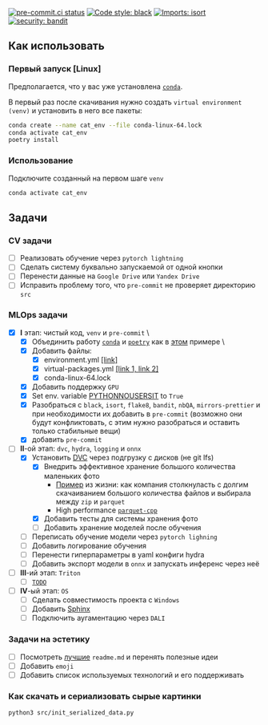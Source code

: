[![pre-commit.ci status](https://results.pre-commit.ci/badge/github/pre-commit/pre-commit-hooks/main.svg)](https://results.pre-commit.ci/latest/github/pre-commit/pre-commit-hooks/main)
[![Code style: black](https://img.shields.io/badge/code%20style-black-000000.svg)](https://github.com/psf/black)
[![Imports: isort](https://img.shields.io/badge/%20imports-isort-%231674b1?style=flat&labelColor=ef8336)](https://pycqa.github.io/isort/)
[![security: bandit](https://img.shields.io/badge/security-bandit-yellow.svg)](https://github.com/PyCQA/bandit)

## Как использовать

### Первый запуск \[Linux\]

Предполагается, что у вас уже установлена [`conda`][link_miniconda_install].

В первый раз после скачивания нужно создать `virtual environment (venv)` и установить в
него все пакеты:

```bash
conda create --name cat_env --file conda-linux-64.lock
conda activate cat_env
poetry install
```

### Использование

Подключите созданный на первом шаге `venv`

```bash
conda activate cat_env
```

## Задачи

### CV задачи

- [ ] Реализовать обучение через `pytorch lightning`
- [ ] Сделать систему буквально запускаемой от одной кнопки
- [ ] Перенести данные на `Google Drive` или `Yandex Drive`
- [ ] Исправить проблему того, что `pre-commit` не проверяет директорию `src`

### MLOps задачи

- [x] **I** этап: чистый код, `venv` и `pre-commit` \
  - [x] Объединить работу [`conda`][link_conda_env] и [`poetry`][link_poetry] как в
        [этом][link_conda_poetry_together] примере \
  - [x] Добавить файлы:
    - [x] environment.yml [\[link\]][link_conda_env]
    - [x] virtual-packages.yml [\[link 1, ][link_conda_lock_1] [link
          2\]][link_conda_lock_2]
    - [x] conda-linux-64.lock
  - [x] Добавить поддержку `GPU`
  - [x] Set env. variable [PYTHONNOUSERSIT][link_pythonnousersit] to `True`
  - [x] Разобраться с `black`, `isort`, `flake8`, `bandit`, `nbQA`, `mirrors-prettier` и
        при необходимости их добавить в `pre-commit` (возможно они будут конфликтовать,
        с этим нужно разобраться и оставить только стабильные вещи)
  - [x] добавить `pre-commit`
- [ ] **II**-ой этап: `dvc`, `hydra`, `logging` и `onnx`
  - [x] Установить [DVC][link_dvc_get_started] через подгрузку с дисков (не git lfs)
    - [x] Внедрить эффективное хранение большого количества маленьких фото
      - [Пример][link_dvc_zip_or_array] из жизни: как компания столкнуласть с долгим
        скачаиванием большого количества файлов и выбирала между `zip` и `parquet`
      - High performance [`parquet-cpp`][link_parquet_cpp_habr]
    - [x] Добавить тесты для системы хранения фото
    - [ ] Добавить хранение моделей после обучения
  - [ ] Переписать обучение модели через `pytorch lighning`
  - [ ] Добавить логирование обучения
  - [ ] Перенести гиперпараметры в yaml конфиги hydra
  - [ ] Добавить экспорт модели в `onnx` и запускать инференс через неё
- [ ] **III**-ий этап: `Triton`
  - [ ] [`TODO`][link_todo]
- [ ] **IV**-ый этап: `OS`
  - [ ] Сделать совместимость проекта с `Windows`
  - [ ] Добавить [Sphinx][link_habr_sphinx]
  - [ ] Подключить аугаментацию через `DALI`

### Задачи на эстетику

- [ ] Посмотреть [лучшие](https://github.com/matiassingers/awesome-readme) `readme.md` и
      перенять полезные идеи
- [ ] Добавить `emoji`
- [ ] Добавить список используемых технологий и его поддерживать

[link_miniconda_install]:
  https://docs.conda.io/projects/conda/en/latest/user-guide/install/linux.html
[link_conda_env]:
  https://conda.io/projects/conda/en/latest/user-guide/tasks/manage-environments.html#activating-an-environment
[link_poetry]: https://python-poetry.org/docs/#installing-with-the-official-installer
[link_pythonnousersit]:
  https://docs.python.org/3/using/cmdline.html#envvar-PYTHONNOUSERSITE
[link_conda_poetry_together]:
  https://stackoverflow.com/questions/70851048/does-it-make-sense-to-use-conda-poetry
[link_todo]: https://en.wikipedia.org/wiki/Comment_(computer_programming)#Tags
[link_conda_lock_1]: https://github.com/conda/conda-lock
[link_conda_lock_2]:
  https://conda.io/projects/conda/en/latest/user-guide/tasks/manage-virtual.html
[link_habr_sphinx]: https://habr.com/ru/companies/otus/articles/713992/
[link_dvc_get_started]: https://dvc.org/doc/start/data-management/data-versioning
[link_dvc_zip_or_array]:
  https://fizzylogic.nl/2023/01/13/did-you-know-dvc-doesn-t-handle-large-datasets-neither-did-we-and-here-s-how-we-fixed-it
[link_parquet_cpp_habr]: https://habr.com/ru/companies/otus/articles/503132/

### Как скачать и сериализовать сырые картинки

```bash
python3 src/init_serialized_data.py
```

